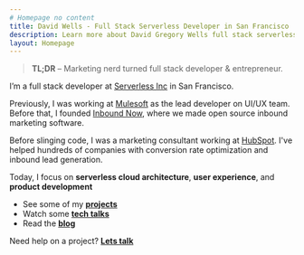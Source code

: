```yaml
---
# Homepage no content
title: David Wells - Full Stack Serverless Developer in San Francisco
description: Learn more about David Gregory Wells full stack serverless developer
layout: Homepage
---
```


> **TL;DR** – Marketing nerd turned full stack developer & entrepreneur.

I’m a full stack developer at [Serverless Inc](http://serverless.com) in San Francisco.

Previously, I was working at [Mulesoft](http://www.mulesoft.com) as the lead developer on UI/UX team. Before that, I founded [Inbound Now](http://www.inboundnow.com), where we made open source inbound marketing software.

Before slinging code, I was a marketing consultant working at [HubSpot](http://www.hubspot.com). I've helped hundreds of companies with conversion rate optimization and inbound lead generation.

Today, I focus on **serverless cloud architecture**, **user experience**, and **product development**

* See some of my [**projects**](/work)
* Watch some [**tech talks**](/talks)
* Read the [**blog**](/blog)

Need help on a project? **[Lets talk](/contact)**
